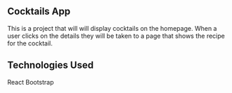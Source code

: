 ## Cocktails App
This is a project that will will display cocktails on the homepage. When a user clicks on the details they will be taken to a page that shows the recipe for the cocktail. 

## Technologies Used
React
Bootstrap


